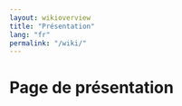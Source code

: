 ```yaml
---
layout: wikioverview
title: "Présentation"
lang: "fr"
permalink: "/wiki/"
---
```


# Page de présentation

